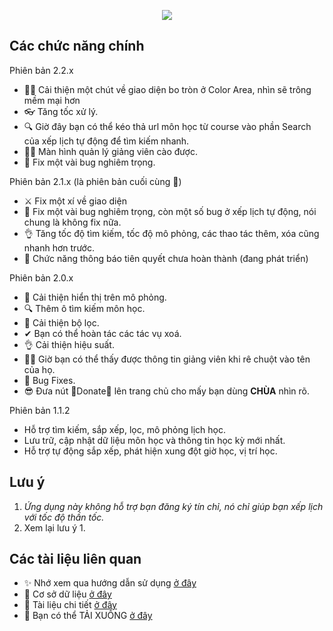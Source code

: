 <p align="center">
<img src="https://raw.githubusercontent.com/toky0s/cs4rsa_core/main/cs4rsa_core/Images/background.png"></img>
</p>

## Các chức năng chính
Phiên bản 2.2.x
- 🐱‍🐉 Cải thiện một chút về giao diện bo tròn ở Color Area, nhìn sẽ trông mềm mại hơn
- 👓 Tăng tốc xử lý.
- 🔍 Giờ đây bạn có thể kéo thả url môn học từ course vào phần Search của xếp lịch tự động để tìm kiếm nhanh.
- 👩‍🏫 Màn hình quản lý giảng viên cào được.
- 🐛 Fix một vài bug nghiêm trọng.

Phiên bản 2.1.x (là phiên bản cuối cùng 🐧)
- ⚔ Fix một xí về giao diện
- 🐛 Fix một vài bug nghiêm trọng, còn một số bug ở xếp lịch tự động, nói chung là không fix nữa.
- 👌 Tăng tốc độ tìm kiếm, tốc độ mô phỏng, các thao tác thêm, xóa cũng nhanh hơn trước.
- 🔮 Chức năng thông báo tiên quyết chưa hoàn thành (đang phát triển)


Phiên bản 2.0.x
- 🏫 Cải thiện hiển thị trên mô phỏng.
- 🔍 Thêm ô tìm kiếm môn học.
- 🧪 Cải thiện bộ lọc.
- ✔ Bạn có thể hoàn tác các tác vụ xoá.
- 👌 Cải thiện hiệu suất.
- 👩‍🏫 Giờ bạn có thể thấy được thông tin giảng viên khi rê chuột vào tên của họ.
- 🐛 Bug Fixes.
- 😎 Đưa nút 🎁Donate🎁 lên trang chủ cho mấy bạn dùng **CHÙA** nhìn rõ.

Phiên bản 1.1.2
- Hỗ trợ tìm kiếm, sắp xếp, lọc, mô phỏng lịch học.
- Lưu trữ, cập nhật dữ liệu môn học và thông tin học kỳ mới nhất.
- Hỗ trợ tự động sắp xếp, phát hiện xung đột giờ học, vị trí học.

## Lưu ý
1. *Ứng dụng này không hỗ trợ bạn đăng ký tín chỉ, nó chỉ giúp bạn xếp lịch với tốc độ thần tốc.*
2. Xem lại lưu ý 1.

## Các tài liệu liên quan
- ✨ Nhớ xem qua hướng dẫn sử dụng [ở đây](https://toky0s.github.io/cs4rsa_core/)
- 🍗 Cơ sở dữ liệu [ở đây](https://dbdiagram.io/d/6155a57d825b5b01461a9d75)
- 📃 Tài liệu chi tiết [ở đây](https://drive.google.com/drive/folders/152TG-3yCybnFQmQvysOgMIlQdc7U5cnO?usp=sharing)
- 🍠 Bạn có thể TẢI XUỐNG [ở đây](https://drive.google.com/drive/folders/1mtnhC8AmVsPO0KnyOueQRbvcyHVnMzxO?usp=sharing)
